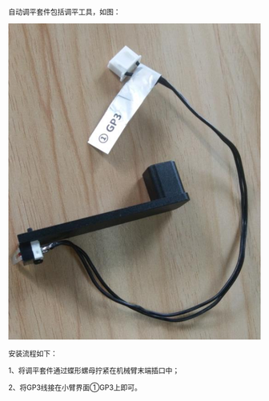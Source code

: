自动调平套件包括调平工具，如图：

![](/assets/360截图20170703154545339.jpg)

安装流程如下：

1、将调平套件通过蝶形螺母拧紧在机械臂末端插口中；

2、将GP3线接在小臂界面①GP3上即可。



